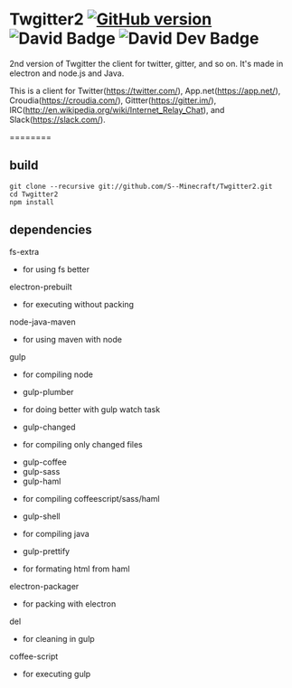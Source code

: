 # Twgitter2 [![GitHub version](https://badge.fury.io/gh/S--Minecraft%2FTwgitter2.svg)](http://badge.fury.io/gh/S--Minecraft%2FTwgitter2) ![David Badge](https://david-dm.org/S--Minecraft/Twgitter2.svg "David Badge") ![David Dev Badge](https://david-dm.org/s--minecraft/twgitter2/dev-status.svg "David Dev Badge")
2nd version of Twgitter the client for twitter, gitter, and so on.
It's made in electron and node.js and Java.

This is a client for
Twitter(https://twitter.com/),
App.net(https://app.net/),
Croudia(https://croudia.com/),
Gittter(https://gitter.im/),
IRC(http://en.wikipedia.org/wiki/Internet_Relay_Chat), and
Slack(https://slack.com/).

========
## build
```
git clone --recursive git://github.com/S--Minecraft/Twgitter2.git
cd Twgitter2
npm install
```

## dependencies
fs-extra
- for using fs better

electron-prebuilt
- for executing without packing

node-java-maven
-  for using maven with node

gulp
-  for compiling node
 + gulp-plumber
  - for doing better with gulp watch task
 + gulp-changed
  - for compiling only changed files
 + gulp-coffee
 + gulp-sass
 + gulp-haml
  - for compiling coffeescript/sass/haml
 + gulp-shell
  - for compiling java
 + gulp-prettify
  - for formating html from haml

electron-packager
- for packing with electron

del
- for cleaning in gulp

coffee-script
-  for executing gulp
